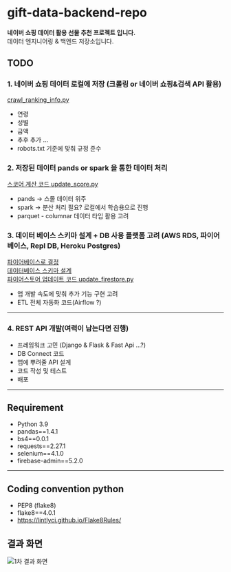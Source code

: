 # gift-data-backend-repo
**네이버 쇼핑 데이터 활용 선물 추천 프로젝트 입니다.**  
데이터 엔지니어링 & 백엔드 저장소입니다.

## TODO
### 1. 네이버 쇼핑 데이터 로컬에 저장 (크롤링 or 네이버 쇼핑&검색 API 활용)
[crawl_ranking_info.py](https://github.com/hyeonkimmm/gift-data-backend-repo/blob/main/extract/crawl_ranking_info.py)
  - 연령
  - 성별
  - 금액
  - 추후 추가 ... 
  - robots.txt 기준에 맞춰 규정 준수
### 2. 저장된 데이터 pands or spark 을 통한 데이터 처리
[스코어 계산 코드 update_score.py](https://github.com/hyeonkimmm/gift-data-backend-repo/blob/main/update_score.py)
  - pands -> 스몰 데이터 위주
  - spark -> 분산 처리 필요? 로컬에서 학습용으로 진행
  - parquet - columnar 데이터 타입 활용 고려  
### 3. 데이터 베이스 스키마 설계 + DB 사용 플랫폼 고려 (AWS RDS, 파이어베이스, Repl DB, Heroku Postgres)
[파이어베이스로 결정](https://github.com/hyeonkimmm/gift-data-backend-repo/issues/3)   
[데이터베이스 스키마 설계](https://github.com/hyeonkimmm/gift-data-backend-repo/issues/5)   
[파이어스토어 업데이트 코드 update_firestore.py](https://github.com/hyeonkimmm/gift-data-backend-repo/blob/main/firebase/update_firestore.py)   
  - 앱 개발 속도에 맞춰 추가 기능 구현 고려
  - ETL 전체 자동화 코드(Airflow ?)

--- 
### 4. REST API 개발(여력이 남는다면 진행)
  - 프레임워크 고민 (Django & Flask & Fast Api ...?)
  - DB Connect 코드
  - 앱에 뿌려줄 API 설계
  - 코드 작성 및 테스트
  - 배포

---
## Requirement
- Python 3.9
- pandas==1.4.1
- bs4==0.0.1
- requests==2.27.1
- selenium==4.1.0
- firebase-admin==5.2.0
---
## Coding convention python
- PEP8 (flake8)
- flake8==4.0.1
- https://lintlyci.github.io/Flake8Rules/

## 결과 화면
![1차 결과 화면](https://user-images.githubusercontent.com/43769123/158948073-40e12505-85b5-41f8-b30a-05e6beeeb017.png)
